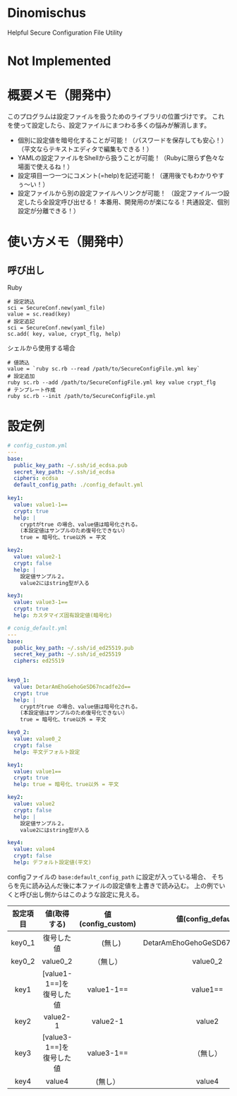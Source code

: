 # Dinomischus
Helpful Secure Configuration File Utility

# Not Implemented

# 概要メモ（開発中）
このプログラムは設定ファイルを扱うためのライブラリの位置づけです。
これを使って設定したら、設定ファイルにまつわる多くの悩みが解消します。
* 個別に設定値を暗号化することが可能！（パスワードを保存しても安心！）（平文ならテキストエディタで編集もできる！）
* YAMLの設定ファイルをShellから扱うことが可能！（Rubyに限らず色々な場面で使えるね！）
* 設定項目一つ一つにコメント(=help)を記述可能！（運用後でもわかりやすぅ〜い！）
* 設定ファイルから別の設定ファイルへリンクが可能！
  （設定ファイル一つ設定したら全設定呼び出せる！
    本番用、開発用のが楽になる！共通設定、個別設定が分離できる！）


# 使い方メモ（開発中）
## 呼び出し
Ruby
```
# 設定読込
sci = SecureConf.new(yaml_file)
value = sc.read(key)
# 設定追記
sci = SecureConf.new(yaml_file)
sc.add( key, value, crypt_flg, help)
```


シェルから使用する場合
```
# 値読込
value = `ruby sc.rb --read /path/to/SecureConfigFile.yml key`
# 設定追加
ruby sc.rb --add /path/to/SecureConfigFile.yml key value crypt_flg
# テンプレート作成
ruby sc.rb --init /path/to/SecureConfigFile.yml
```

# 設定例
```yaml
# config_custom.yml 
---
base:
  public_key_path: ~/.ssh/id_ecdsa.pub
  secret_key_path: ~/.ssh/id_ecdsa
  ciphers: ecdsa
  default_config_path: ./config_default.yml
 
key1: 
  value: value1-1==
  crypt: true
  help: |
    cryptがtrue の場合、value値は暗号化される。
    (本設定値はサンプルのため復号化できない）
    true = 暗号化、true以外 = 平文

key2: 
  value: value2-1
  crypt: false
  help: |
    設定値サンプル２。
    value2にはstring型が入る

key3: 
  value: value3-1==
  crypt: true
  help: カスタマイズ固有設定値(暗号化)
```

```yaml
# conig_default.yml
---
base:
  public_key_path: ~/.ssh/id_ed25519.pub
  secret_key_path: ~/.ssh/id_ed25519
  ciphers: ed25519

 
key0_1: 
  value: DetarAmEhoGehoGeSD67ncadfe2d==
  crypt: true
  help: |
    cryptがtrue の場合、value値は暗号化される。
    (本設定値はサンプルのため復号化できない）
    true = 暗号化、true以外 = 平文

key0_2: 
  value: value0_2
  crypt: false
  help: 平文デフォルト設定

key1: 
  value: value1==
  crypt: true
  help: true = 暗号化、true以外 = 平文

key2: 
  value: value2
  crypt: false
  help: |
    設定値サンプル２。
    value2にはstring型が入る

key4: 
  value: value4
  crypt: false
  help: デフォルト設定値(平文)
```

configファイルの ```base:default_config_path``` に設定が入っている場合、
そちらを先に読み込んだ後に本ファイルの設定値を上書きで読み込む。
上の例でいくと呼び出し側からはこのような設定に見える。

|設定項目|値(取得する)|値(config_custom)|値(config_default)|
|:-----:|:-------:|:--------------:|:----------------:|
|key0_1 |復号した値|　(無し) | DetarAmEhoGehoGeSD67ncadfe2d== |
|key0_2 | value0_2 | （無し） | value0_2 |
|key1   | [value1-1==]を復号した値 | value1-1== | value1== |
|key2   | value2-1 | value2-1 | value2 |
|key3   | [value3-1==]を復号した値 | value3-1== | （無し） |
|key4   | value4 | (無し） | value4　|
